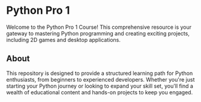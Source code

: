 # Python Pro 1

Welcome to the Python Pro 1 Course! This comprehensive resource is your gateway to mastering Python programming and creating exciting projects, including 2D games and desktop applications.

## About

This repository is designed to provide a structured learning path for Python enthusiasts, from beginners to experienced developers. Whether you're just starting your Python journey or looking to expand your skill set, you'll find a wealth of educational content and hands-on projects to keep you engaged.
